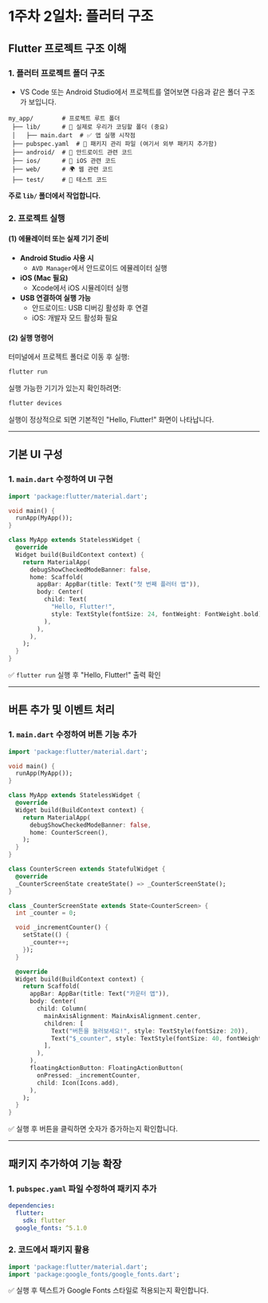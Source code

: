 # 1주차 2일차: 플러터 구조

## Flutter 프로젝트 구조 이해

### 1. 플러터 프로젝트 폴더 구조

- VS Code 또는 Android Studio에서 프로젝트를 열어보면 다음과 같은 폴더 구조가 보입니다.

```
my_app/        # 프로젝트 루트 폴더
 ├── lib/      # 📂 실제로 우리가 코딩할 폴더 (중요)
 │   ├── main.dart  # ✅ 앱 실행 시작점
 ├── pubspec.yaml  # 🔧 패키지 관리 파일 (여기서 외부 패키지 추가함)
 ├── android/  # 🤖 안드로이드 관련 코드
 ├── ios/      # 🍏 iOS 관련 코드
 ├── web/      # 🌍 웹 관련 코드
 ├── test/     # 📝 테스트 코드
```

**주로 `lib/` 폴더에서 작업합니다.**

### 2. 프로젝트 실행

#### (1) 에뮬레이터 또는 실제 기기 준비

- **Android Studio 사용 시**
  - `AVD Manager`에서 안드로이드 에뮬레이터 실행
- **iOS (Mac 필요)**
  - Xcode에서 iOS 시뮬레이터 실행
- **USB 연결하여 실행 가능**
  - 안드로이드: USB 디버깅 활성화 후 연결
  - iOS: 개발자 모드 활성화 필요

#### (2) 실행 명령어

터미널에서 프로젝트 폴더로 이동 후 실행:

```bash
flutter run
```

실행 가능한 기기가 있는지 확인하려면:

```bash
flutter devices
```

실행이 정상적으로 되면 기본적인 "Hello, Flutter!" 화면이 나타납니다.

---

## 기본 UI 구성

### 1. `main.dart` 수정하여 UI 구현

```dart
import 'package:flutter/material.dart';

void main() {
  runApp(MyApp());
}

class MyApp extends StatelessWidget {
  @override
  Widget build(BuildContext context) {
    return MaterialApp(
      debugShowCheckedModeBanner: false,
      home: Scaffold(
        appBar: AppBar(title: Text("첫 번째 플러터 앱")),
        body: Center(
          child: Text(
            "Hello, Flutter!",
            style: TextStyle(fontSize: 24, fontWeight: FontWeight.bold),
          ),
        ),
      ),
    );
  }
}
```

✅ `flutter run` 실행 후 "Hello, Flutter!" 출력 확인

---

## 버튼 추가 및 이벤트 처리

### 1. `main.dart` 수정하여 버튼 기능 추가

```dart
import 'package:flutter/material.dart';

void main() {
  runApp(MyApp());
}

class MyApp extends StatelessWidget {
  @override
  Widget build(BuildContext context) {
    return MaterialApp(
      debugShowCheckedModeBanner: false,
      home: CounterScreen(),
    );
  }
}

class CounterScreen extends StatefulWidget {
  @override
  _CounterScreenState createState() => _CounterScreenState();
}

class _CounterScreenState extends State<CounterScreen> {
  int _counter = 0;

  void _incrementCounter() {
    setState(() {
      _counter++;
    });
  }

  @override
  Widget build(BuildContext context) {
    return Scaffold(
      appBar: AppBar(title: Text("카운터 앱")),
      body: Center(
        child: Column(
          mainAxisAlignment: MainAxisAlignment.center,
          children: [
            Text("버튼을 눌러보세요!", style: TextStyle(fontSize: 20)),
            Text("$_counter", style: TextStyle(fontSize: 40, fontWeight: FontWeight.bold)),
          ],
        ),
      ),
      floatingActionButton: FloatingActionButton(
        onPressed: _incrementCounter,
        child: Icon(Icons.add),
      ),
    );
  }
}
```

✅ 실행 후 버튼을 클릭하면 숫자가 증가하는지 확인합니다.

---

## 패키지 추가하여 기능 확장

### 1. `pubspec.yaml` 파일 수정하여 패키지 추가

```yaml
dependencies:
  flutter:
    sdk: flutter
  google_fonts: ^5.1.0
```

### 2. 코드에서 패키지 활용

```dart
import 'package:flutter/material.dart';
import 'package:google_fonts/google_fonts.dart';
```

✅ 실행 후 텍스트가 Google Fonts 스타일로 적용되는지 확인합니다.
